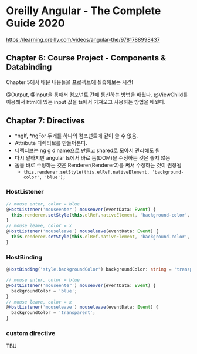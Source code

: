 # Oreilly Angular - The Complete Guide 2020

<https://learning.oreilly.com/videos/angular-the/9781788998437>

## Chapter 6: Course Project - Components & Databinding

Chapter 5에서 배운 내용들을 프로젝트에 실습해보는 시간!

@Output, @Input을 통해서 컴포넌트 간에 통신하는 방법을 배웠다.
@ViewChild를 이용해서 html에 있는 input 값을 ts에서 가져오고 사용하는 방법을 배웠다.

## Chapter 7: Directives

* *ngIf, *ngFor 두개를 하나의 컴포넌트에 같이 쓸 수 없음.
* Attribute 디렉티브를 만들어본다.
* 디렉티브는 ng g d name으로 만들고 shared로 모아서 관리해도 됨
* 다시 말하지만 angular ts에서 바로 돔(DOM)을 수정하는 것은 좋지 않음
* 돔을 바로 수정하는 것은 Renderer(Renderer2)를 써서 수정하는 것이 권장됨
  * `this.renderer.setStyle(this.elRef.nativeElement, 'background-color', 'blue');`


### HostListener

```ts
// mouse enter, color = blue
@HostListener('mouseenter') mouseover(eventData: Event) {
  this.renderer.setStyle(this.elRef.nativeElement, 'background-color', 'blue', false, false);
}
// mouse leave, color = x
@HostListener('mouseleave') mouseleave(eventData: Event) {
  this.renderer.setStyle(this.elRef.nativeElement, 'background-color', 'transparent', false, false);
}
```

### HostBinding

```ts
@HostBinding('style.backgroundColor') backgroundColor: string = 'transparent';

// mouse enter, color = blue
@HostListener('mouseenter') mouseover(eventData: Event) {
  backgroundColor = 'blue';
}
// mouse leave, color = x
@HostListener('mouseleave') mouseleave(eventData: Event) {
  backgroundColor = 'transparent';
}
```

### custom directive

TBU

